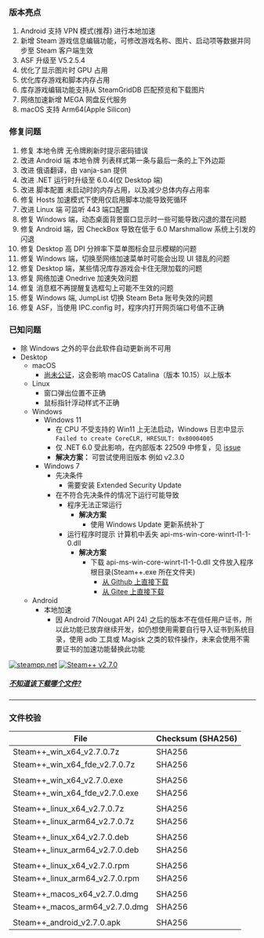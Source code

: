 ### 版本亮点
1. Android 支持 VPN 模式(推荐) 进行本地加速
2. 新增 Steam 游戏信息编辑功能，可修改游戏名称、图片、启动项等数据并同步至 Steam 客户端生效
3. ASF 升级至 V5.2.5.4
4. 优化了显示图片时 GPU 占用
5. 优化库存游戏和脚本内存占用
6. 库存游戏编辑功能支持从 SteamGridDB 匹配预览和下载图片
7. 网络加速新增 MEGA 网盘反代服务
8. macOS 支持 Arm64(Apple Silicon)

<!--
. ~~Windows 支持 DNS 驱动拦截模式(推荐) 进行本地加速~~
-->

### 修复问题
1. 修复 本地令牌 无令牌刷新时提示密码错误
2. 改进 Android 端 本地令牌 列表样式第一条与最后一条的上下外边距
3. 改进 俄语翻译，由 vanja-san 提供
4. 改进 .NET 运行时升级至 6.0.4(仅 Desktop 端)
5. 改进 脚本配置 未启动时的内存占用，以及减少总体内存占用率
6. 修复 Hosts 加速模式下使用仅启用脚本功能导致死循环
7. 改进 Linux 端 可监听 443 端口配置
8. 修复 Windows 端，动态桌面背景窗口显示时一些可能导致闪退的潜在问题
9. 修复 Android 端，因 CheckBox 导致在低于 6.0 Marshmallow 系统上引发的闪退
10. 修复 Desktop 高 DPI 分辨率下菜单图标会显示模糊的问题
11. 修复 Windows 端，切换至网络加速菜单时可能会出现 UI 错乱的问题
12. 修复 Desktop 端，某些情况库存游戏会卡住无限加载的问题
13. 修复 网络加速 Onedrive 加速失效问题
14. 修复 消息框不再提醒复选框勾上可能不生效的问题
15. 修复 Windows 端, JumpList 切换 Steam Beta 账号失效的问题
16. 修复 ASF，当使用 IPC.config 时，程序内打开网页端口号值不正确

### 已知问题
- 除 Windows 之外的平台此软件自动更新尚不可用
- Desktop 
	- macOS
		- [尚未公证](https://support.apple.com/zh-cn/guide/mac-help/mh40616/10.15/mac/10.15)，这会影响 macOS Catalina（版本 10.15）以上版本
	- Linux
		- 窗口弹出位置不正确
		- 鼠标指针浮动样式不正确
	- Windows
		- Windows 11 
			- 在 CPU 不受支持的 Win11 上无法启动，Windows 日志中显示 ```Failed to create CoreCLR, HRESULT: 0x80004005```
			- 仅 .NET 6.0 受此影响，在内部版本 22509 中修复，见 [issue](https://github.com/dotnet/core/issues/6733)
			- **解决方案：** 可尝试使用旧版本 例如 v2.3.0
		- Windows 7
			- 先决条件
				- 需要安装 Extended Security Update
			- 在不符合先决条件的情况下运行可能导致
				- 程序无法正常运行
					- **解决方案**
						- 使用 Windows Update 更新系统补丁
				- 运行程序时提示 计算机中丢失 api-ms-win-core-winrt-l1-1-0.dll
					- **解决方案**
						- 下载 api-ms-win-core-winrt-l1-1-0.dll 文件放入程序根目录(Steam++.exe 所在文件夹)
							- [从 Github 上直接下载](https://github.com/BeyondDimension/SteamTools/raw/develop/references/runtime.win7-x64.Microsoft.NETCore.Windows.ApiSets/api-ms-win-core-winrt-l1-1-0.dll)
							- [从 Gitee 上直接下载](https://gitee.com/rmbgame/SteamTools/raw/develop/references/runtime.win7-x64.Microsoft.NETCore.Windows.ApiSets/api-ms-win-core-winrt-l1-1-0.dll)
	- Android
		- 本地加速
			- 因 Android 7(Nougat API 24) 之后的版本不在信任用户证书，所以此功能已放弃继续开发，如仍想使用需要自行导入证书到系统目录，使用 adb 工具或 Magisk 之类的软件操作，未来会使用不需要证书的加速功能替换此功能


[![steampp.net](https://img.shields.io/badge/WebSite-steampp.net-brightgreen.svg?style=flat-square&color=61dafb)](https://steampp.net)
[![Steam++ v2.7.0](https://img.shields.io/badge/Steam++-v2.7.0-brightgreen.svg?style=flat-square&color=512bd4)]()
  
  
##### [不知道该下载哪个文件?](./download-guide.md)
---

### 文件校验
|  File  | Checksum (SHA256)  |
|  ----  |  ----  |
| Steam++_win_x64_v2.7.0.7z  | SHA256 |
| Steam++_win_x64_fde_v2.7.0.7z  | SHA256 |
| | |
| Steam++_win_x64_v2.7.0.exe  | SHA256 |
| Steam++_win_x64_fde_v2.7.0.exe  | SHA256 |
| | |
| Steam++_linux_x64_v2.7.0.7z  | SHA256 |
| Steam++_linux_arm64_v2.7.0.7z  | SHA256 |
| | |
| Steam++_linux_x64_v2.7.0.deb  | SHA256 |
| Steam++_linux_arm64_v2.7.0.deb  | SHA256 |
| | |
| Steam++_linux_x64_v2.7.0.rpm  | SHA256 |
| Steam++_linux_arm64_v2.7.0.rpm  | SHA256 |
| | |
| Steam++_macos_x64_v2.7.0.dmg  | SHA256 |
| Steam++_macos_arm64_v2.7.0.dmg  | SHA256 |
| | |
| Steam++_android_v2.7.0.apk  | SHA256 |
